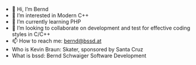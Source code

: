 - 👋 Hi, I’m Bernd
- 👀 I’m interested in Modern C++
- 🌱 I’m currently learning PHP
- 💞️ I’m looking to collaborate on development and test for effective coding styles in C/C++
- 📫 How to reach me: bernd@bssd.at
- Who is Kevin Braun: Skater, sponsored by Santa Cruz
- What is bssd: Bernd Schwaiger Software Development

<!---
bssd1/bssd1 is a ✨ special ✨ repository because its `README.md` (this file) appears on your GitHub profile.
You can click the Preview link to take a look at your changes.
--->
